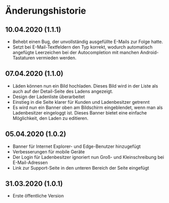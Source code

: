 # Änderungshistorie

## 10.04.2020 (1.1.1)

* Behebt einen Bug, der unvollständig ausgefüllte E-Mails zur Folge hatte.
* Setzt bei E-Mail-Textfeldern den Typ korrekt, wodurch automatisch angefügte Leerzeichen bei der Autocompletion mit manchen Android-Tastaturen vermieden werden.

## 07.04.2020 (1.1.0)

* Läden können nun ein Bild hochladen. Dieses Bild wird in der Liste als auch auf der Detail-Seite des Ladens angezeigt.
* Design der Ladenliste überarbeitet
* Einstieg in die Seite klarer für Kunden und Ladenbesitzer getrennt
* Es wird nun ein Banner oben am Bildschirm eingeblendet, wenn man als Ladenbesitzer eingeloggt ist. Dieses Banner bietet
  eine einfache Möglichkeit, den Laden zu editieren.

## 05.04.2020 (1.0.2)

* Banner für Internet Explorer- und Edge-Benutzer hinzugefügt
* Verbesserungen für mobile Geräte
* Der Login für Ladenbesitzer ignoriert nun Groß- und Kleinschreibung bei E-Mail-Adressen
* Link zur Support-Seite in den unteren Bereich der Seite eingefügt

## 31.03.2020 (1.0.1)

* Erste öffentliche Version
